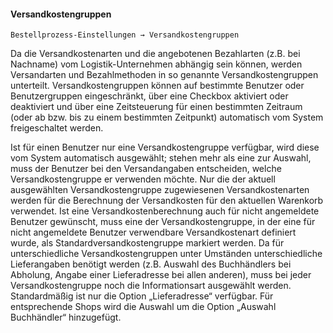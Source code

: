 #### Versandkostengruppen

    Bestellprozess-Einstellungen → Versandkostengruppen

Da die Versandkostenarten und die angebotenen Bezahlarten (z.B. bei Nachname) vom Logistik-Unternehmen abhängig sein können, werden Versandarten und Bezahlmethoden in so genannte Versandkostengruppen unterteilt. Versandkostengruppen können auf bestimmte Benutzer oder Benutzergruppen eingeschränkt, über eine Checkbox aktiviert oder deaktiviert und über eine Zeitsteuerung für einen bestimmten Zeitraum (oder ab bzw. bis zu einem bestimmten Zeitpunkt) automatisch vom System freigeschaltet werden.

Ist für einen Benutzer nur eine Versandkostengruppe verfügbar, wird diese vom System automatisch ausgewählt; stehen mehr als eine zur Auswahl, muss der Benutzer bei den Versandangaben entscheiden, welche Versandkostengruppe er verwenden möchte. Nur die der aktuell ausgewählten Versandkostengruppe zugewiesenen Versandkostenarten werden für die Berechnung der Versandkosten für den aktuellen Warenkorb verwendet. Ist eine Versandkostenberechnung auch für nicht angemeldete Benutzer gewünscht, muss eine der Versandkostengruppe, in der eine für nicht angemeldete Benutzer verwendbare Versandkostenart definiert wurde, als Standardversandkostengruppe markiert werden. Da für unterschiedliche Versandkostengruppen unter Umständen unterschiedliche Lieferangaben benötigt werden (z.B. Auswahl des Buchhändlers bei Abholung, Angabe einer Lieferadresse bei allen anderen), muss bei jeder Versandkostengruppe noch die Informationsart ausgewählt werden. Standardmäßig ist nur die Option „Lieferadresse“ verfügbar. Für entsprechende Shops wird die Auswahl um die Option „Auswahl Buchhändler“ hinzugefügt.